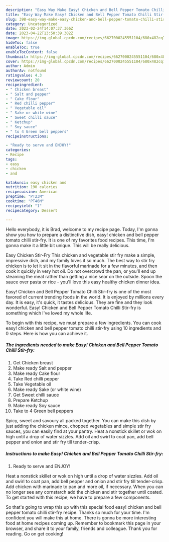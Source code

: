 ```yaml
---
description: "Easy Way Make Easy! Chicken and Bell Pepper Tomato Chilli Stir-fry the Delicious}"
title: "Easy Way Make Easy! Chicken and Bell Pepper Tomato Chilli Stir-fry the Delicious}"
slug: 398-easy-way-make-easy-chicken-and-bell-pepper-tomato-chilli-stir-fry-the-delicious
category: Uncategorized
date: 2023-02-24T14:07:37.366Z
date: 2023-04-22T13:50:39.302Z
image: https://img-global.cpcdn.com/recipes/6627000245551104/680x482cq70/easy-chicken-and-bell-pepper-tomato-chilli-stir-fry-recipe-main-photo.jpg
hideToc: false
enableToc: true
enableTocContent: false
thumbnail: https://img-global.cpcdn.com/recipes/6627000245551104/680x482cq70/easy-chicken-and-bell-pepper-tomato-chilli-stir-fry-recipe-main-photo.jpg
cover: https://img-global.cpcdn.com/recipes/6627000245551104/680x482cq70/easy-chicken-and-bell-pepper-tomato-chilli-stir-fry-recipe-main-photo.jpg
author: Admin
authorAv: notfound
ratingvalue: 4.3
reviewcount: 20
recipeingredient:
- " Chicken breast"
- " Salt and pepper"
- " Cake flour"
- " Red chilli pepper"
- " Vegetable oil"
- " Sake or white wine"
- " Sweet chilli sauce"
- " Ketchup"
- " Soy sauce"
- " to 4 Green bell peppers"
recipeinstructions:

- "Ready to serve and ENJOY!"
categories:
- Recipe
tags:
- easy
- chicken
- and

katakunci: easy chicken and 
nutrition: 190 calories
recipecuisine: American
preptime: "PT23M"
cooktime: "PT46M"
recipeyield: "1"
recipecategory: Dessert

---
```



Hello everybody, it is Brad, welcome to my recipe page. Today, I'm gonna show you how to prepare a distinctive dish, easy! chicken and bell pepper tomato chilli stir-fry. It is one of my favorites food recipes. This time, I'm gonna make it a little bit unique. This will be really delicious.

Easy Chicken Stir-Fry This chicken and vegetable stir fry make a simple, impressive dish, and my family loves it so much. The best way to stir fry chicken is to let it sit in the flavorful marinade for a few minutes, and then cook it quickly in very hot oil. Do not overcrowd the pan, or you&#39;ll end up steaming the meat rather than getting a nice sear on the outside. Spoon the sauce over pasta or rice - you&#39;ll love this easy healthy chicken dinner idea.

Easy! Chicken and Bell Pepper Tomato Chilli Stir-fry is one of the most favored of current trending foods in the world. It is enjoyed by millions every day. It is easy, it's quick, it tastes delicious. They are fine and they look wonderful. Easy! Chicken and Bell Pepper Tomato Chilli Stir-fry is something which I've loved my whole life.


To begin with this recipe, we must prepare a few ingredients. You can cook easy! chicken and bell pepper tomato chilli stir-fry using 10 ingredients and 0 steps. Here is how you can achieve it.

<!--inarticleads1-->

##### The ingredients needed to make Easy! Chicken and Bell Pepper Tomato Chilli Stir-fry:

1. Get  Chicken breast
1. Make ready  Salt and pepper
1. Make ready  Cake flour
1. Take  Red chilli pepper
1. Take  Vegetable oil
1. Make ready  Sake (or white wine)
1. Get  Sweet chilli sauce
1. Prepare  Ketchup
1. Make ready  Soy sauce
1. Take  to 4 Green bell peppers


Spicy, sweet and savoury all packed together. You can make this dish by just adding the chicken mince, chopped vegetables and simple stir fry sauces, you can easily find at your pantry. Heat a nonstick skillet or wok on high until a drop of water sizzles. Add oil and swirl to coat pan, add bell pepper and onion and stir fry till tender-crisp. 

<!--inarticleads2-->

##### Instructions to make Easy! Chicken and Bell Pepper Tomato Chilli Stir-fry:


1. Ready to serve and ENJOY!

Heat a nonstick skillet or wok on high until a drop of water sizzles. Add oil and swirl to coat pan, add bell pepper and onion and stir fry till tender-crisp. Add chicken with marinade to pan and more oil, if necessary. When you can no longer see any cornstarch add the chicken and stir together until coated. To get started with this recipe, we have to prepare a few components. 

So that's going to wrap this up with this special food easy! chicken and bell pepper tomato chilli stir-fry recipe. Thanks so much for your time. I'm confident you will make this at home. There is gonna be more interesting food at home recipes coming up. Remember to bookmark this page in your browser, and share it to your family, friends and colleague. Thank you for reading. Go on get cooking!
